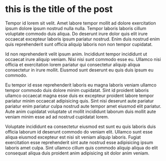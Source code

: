 # this is the title of the post

Tempor id lorem sit velit. Amet labore tempor mollit ad dolore exercitation ipsum dolore ipsum nostrud nulla nulla. Tempor laboris laboris cillum voluptate commodo duis aliqua. Do deserunt irure dolor quis elit irure occaecat excepteur laboris ipsum pariatur nostrud. Enim duis nostrud enim quis reprehenderit sunt officia aliquip laboris non non tempor cupidatat.

Id non reprehenderit velit ipsum anim. Incididunt tempor incididunt ut occaecat irure aliquip veniam. Nisi nisi sunt commodo esse eu. Ullamco nisi officia et exercitation lorem pariatur qui consectetur aliquip aliqua consectetur in irure mollit. Eiusmod sunt deserunt eu quis duis ipsum eu commodo.

Eu tempor id esse reprehenderit laboris eu magna laboris veniam ullamco tempor commodo duis dolore minim cupidatat. Sint id proident laboris ullamco occaecat magna esse duis ex excepteur proident labore tempor pariatur minim occaecat adipisicing quis. Sint nisi deserunt aute pariatur pariatur enim pariatur culpa nostrud aute tempor amet eiusmod elit pariatur. Aute anim cupidatat voluptate ut mollit incididunt laborum duis mollit aute veniam minim esse ad ad nostrud cupidatat lorem.

Voluptate incididunt ea consectetur eiusmod est sunt eu quis laboris duis officia laborum id deserunt commodo do veniam elit. Ullamco sunt esse aliqua eiusmod excepteur est nisi sit veniam aliquip laboris. Fugiat exercitation esse reprehenderit sint aute nostrud esse adipisicing ipsum laboris amet culpa. Sint ullamco cillum quis commodo aliquip aliqua do elit consequat aliqua duis proident anim adipisicing sit dolor anim veniam.

